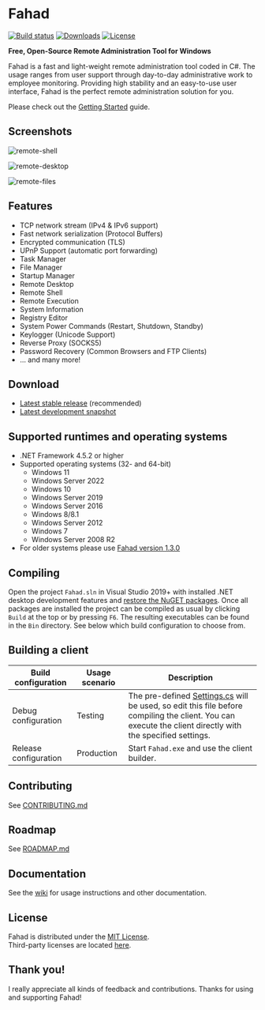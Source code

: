 # Fahad

[![Build status](https://ci.appveyor.com/api/projects/status/5857hfy6r1ltb5f2?svg=true)](https://ci.appveyor.com/project/MaxXor/fahad)
[![Downloads](https://img.shields.io/github/downloads/fahad/Fahad/total.svg)](https://github.com/fahad/Fahad/releases)
[![License](https://img.shields.io/github/license/fahad/Fahad.svg)](LICENSE)

**Free, Open-Source Remote Administration Tool for Windows**

Fahad is a fast and light-weight remote administration tool coded in C#. The usage ranges from user support through day-to-day administrative work to employee monitoring. Providing high stability and an easy-to-use user interface, Fahad is the perfect remote administration solution for you.

Please check out the [Getting Started](https://github.com/fahad/Fahad/wiki/Getting-Started) guide.

## Screenshots

![remote-shell](Images/remote-shell.png)

![remote-desktop](Images/remote-desktop.png)

![remote-files](Images/remote-files.png)

## Features
* TCP network stream (IPv4 & IPv6 support)
* Fast network serialization (Protocol Buffers)
* Encrypted communication (TLS)
* UPnP Support (automatic port forwarding)
* Task Manager
* File Manager
* Startup Manager
* Remote Desktop
* Remote Shell
* Remote Execution
* System Information
* Registry Editor
* System Power Commands (Restart, Shutdown, Standby)
* Keylogger (Unicode Support)
* Reverse Proxy (SOCKS5)
* Password Recovery (Common Browsers and FTP Clients)
* ... and many more!

## Download
* [Latest stable release](https://github.com/fahad/Fahad/releases) (recommended)
* [Latest development snapshot](https://ci.appveyor.com/project/MaxXor/fahad)

## Supported runtimes and operating systems
* .NET Framework 4.5.2 or higher
* Supported operating systems (32- and 64-bit)
  * Windows 11
  * Windows Server 2022
  * Windows 10
  * Windows Server 2019
  * Windows Server 2016
  * Windows 8/8.1
  * Windows Server 2012
  * Windows 7
  * Windows Server 2008 R2
* For older systems please use [Fahad version 1.3.0](https://github.com/fahad/Fahad/releases/tag/v1.3.0.0)

## Compiling
Open the project `Fahad.sln` in Visual Studio 2019+ with installed .NET desktop development features and [restore the NuGET packages](https://docs.microsoft.com/en-us/nuget/consume-packages/package-restore). Once all packages are installed the project can be compiled as usual by clicking `Build` at the top or by pressing `F6`. The resulting executables can be found in the `Bin` directory. See below which build configuration to choose from.

## Building a client
| Build configuration         | Usage scenario | Description
| ----------------------------|----------------|--------------
| Debug configuration         | Testing        | The pre-defined [Settings.cs](/Fahad.Client/Config/Settings.cs) will be used, so edit this file before compiling the client. You can execute the client directly with the specified settings.
| Release configuration       | Production     | Start `Fahad.exe` and use the client builder.

## Contributing
See [CONTRIBUTING.md](CONTRIBUTING.md)

## Roadmap
See [ROADMAP.md](ROADMAP.md)

## Documentation
See the [wiki](https://github.com/fahad/Fahad/wiki) for usage instructions and other documentation.

## License
Fahad is distributed under the [MIT License](LICENSE).  
Third-party licenses are located [here](Licenses).

## Thank you!
I really appreciate all kinds of feedback and contributions. Thanks for using and supporting Fahad!
